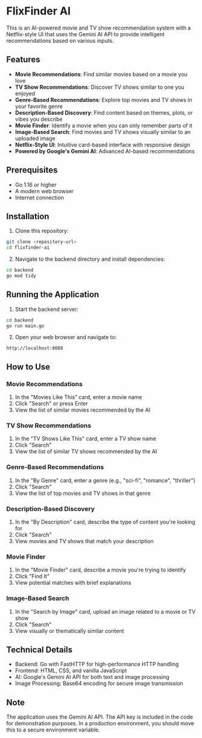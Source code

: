 # FlixFinder AI

This is an AI-powered movie and TV show recommendation system with a Netflix-style UI that uses the Gemini AI API to provide intelligent recommendations based on various inputs.

## Features

- **Movie Recommendations**: Find similar movies based on a movie you love
- **TV Show Recommendations**: Discover TV shows similar to one you enjoyed
- **Genre-Based Recommendations**: Explore top movies and TV shows in your favorite genre
- **Description-Based Discovery**: Find content based on themes, plots, or vibes you describe
- **Movie Finder**: Identify a movie when you can only remember parts of it
- **Image-Based Search**: Find movies and TV shows visually similar to an uploaded image
- **Netflix-Style UI**: Intuitive card-based interface with responsive design
- **Powered by Google's Gemini AI**: Advanced AI-based recommendations

## Prerequisites

- Go 1.16 or higher
- A modern web browser
- Internet connection

## Installation

1. Clone this repository:
```bash
git clone <repository-url>
cd flixfinder-ai
```

2. Navigate to the backend directory and install dependencies:
```bash
cd backend
go mod tidy
```

## Running the Application

1. Start the backend server:
```bash
cd backend
go run main.go
```

2. Open your web browser and navigate to:
```
http://localhost:8080
```

## How to Use

### Movie Recommendations
1. In the "Movies Like This" card, enter a movie name
2. Click "Search" or press Enter
3. View the list of similar movies recommended by the AI

### TV Show Recommendations
1. In the "TV Shows Like This" card, enter a TV show name
2. Click "Search"
3. View the list of similar TV shows recommended by the AI

### Genre-Based Recommendations
1. In the "By Genre" card, enter a genre (e.g., "sci-fi", "romance", "thriller")
2. Click "Search"
3. View the list of top movies and TV shows in that genre

### Description-Based Discovery
1. In the "By Description" card, describe the type of content you're looking for
2. Click "Search"
3. View movies and TV shows that match your description

### Movie Finder
1. In the "Movie Finder" card, describe a movie you're trying to identify
2. Click "Find It"
3. View potential matches with brief explanations

### Image-Based Search
1. In the "Search by Image" card, upload an image related to a movie or TV show
2. Click "Search"
3. View visually or thematically similar content

## Technical Details

- Backend: Go with FastHTTP for high-performance HTTP handling
- Frontend: HTML, CSS, and vanilla JavaScript
- AI: Google's Gemini AI API for both text and image processing
- Image Processing: Base64 encoding for secure image transmission

## Note

The application uses the Gemini AI API. The API key is included in the code for demonstration purposes. In a production environment, you should move this to a secure environment variable. 